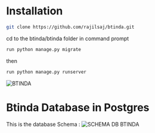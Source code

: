 # Installation

```bash
git clone https://github.com/rajilsaj/btinda.git
```

cd to the btinda/btinda folder in command prompt

```bash
run python manage.py migrate
```
then

```bash
run python manage.py runserver
```


![BTINDA](https://github.com/rajilsaj/btinda/blob/master/pr.png)

# Btinda Database in Postgres
This is the database Schema :
![SCHEMA DB BTINDA](https://github.com/rajilsaj/btinda/blob/master/schema_db_btinda.png)

